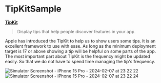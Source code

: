 # TipKitSample

[**TipKit**](https://developer.apple.com/documentation/TipKit)
>Display tips that help people discover features in your app.

Apple has introduced the TipKit to help us to show users some tips. It is an excellent framework to use with ease. As long as the minimum deployment target is 17 or above showing a tip will be helpful on some parts of the app.
The most important part about TipKit is the frequency might be updated easily. So that we do not have to spend time managing the tip's frequency.

![Simulator Screenshot - iPhone 15 Pro - 2024-02-07 at 23 22 22](https://github.com/mculha/TipKitSample/assets/20414142/7590fdd3-9118-4323-9551-91609a24eca4)
![Simulator Screenshot - iPhone 15 Pro - 2024-02-07 at 23 22 24](https://github.com/mculha/TipKitSample/assets/20414142/5e72d370-7391-4916-9aaa-64fb87ddad4c)

